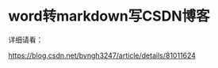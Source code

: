 word转markdown写CSDN博客
========================

详细请看：

https://blog.csdn.net/bvngh3247/article/details/81011624
